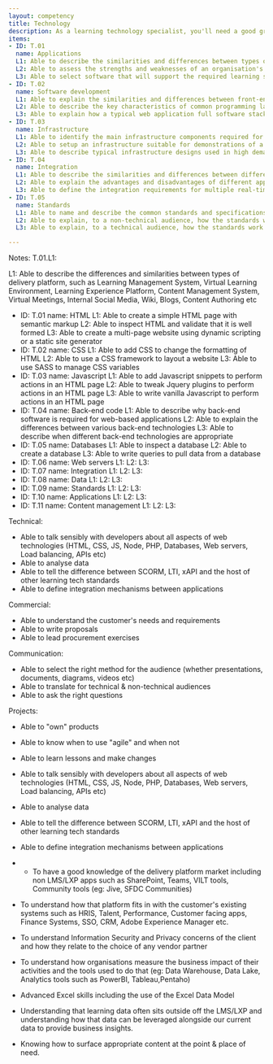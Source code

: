 ```yaml
---
layout: competency
title: Technology
description: As a learning technology specialist, you'll need a good grasp of the technologies that underpin websites, mobile apps, communication tools and the connections between them.
items:
- ID: T.01
  name: Applications
  L1: Able to describe the similarities and differences between types of delivery platform
  L2: Able to assess the strengths and weaknesses of an organisation's existing technology landscape in the context of learning.
  L3: Able to select software that will support the required learning strategy whilst fitting into the organisation's existing technology landscape.
- ID: T.02
  name: Software development
  L1: Able to explain the similarities and differences between front-end and back-end development
  L2: Able to describe the key characteristics of common programming languages and associated frameworks
  L3: Able to explain how a typical web application full software stack works together
- ID: T.03
  name: Infrastructure
  L1: Able to identify the main infrastructure components required for web application delivery
  L2: Able to setup an infrastructure suitable for demonstrations of a web application
  L3: Able to describe typical infrastructure designs used in high demand applications
- ID: T.04
  name: Integration
  L1: Able to describe the similarities and differences between different approaches to data integration
  L2: Able to explain the advantages and disadvantages of different approaches to data integration
  L3: Able to define the integration requirements for multiple real-time and batch processes between two or more systems
- ID: T.05
  name: Standards
  L1: Able to name and describe the common standards and specifications in use within the Training and Education industries
  L2: Able to explain, to a non-technical audience, how the standards work
  L3: Able to explain, to a technical audience, how the standards work

---
```

Notes:
T.01.L1:

  L1: Able to describe the differences and similarities between types of delivery platform, such as Learning Management System, Virtual Learning Environment, Learning Experience Platform, Content Management System, Virtual Meetings, Internal Social Media, Wiki, Blogs, Content Authoring etc


- ID: T.01
  name: HTML
  L1: Able to create a simple HTML page with semantic markup
  L2: Able to inspect HTML and validate that it is well formed
  L3: Able to create a multi-page website using dynamic scripting or a static site generator
- ID: T.02
  name: CSS
  L1: Able to add CSS to change the formatting of HTML
  L2: Able to use a CSS framework to layout a website 
  L3: Able to use SASS to manage CSS variables
- ID: T.03
  name: Javascript
  L1: Able to add Javascript snippets to perform actions in an HTML page
  L2: Able to tweak Jquery plugins to perform actions in an HTML page
  L3: Able to write vanilla Javascript to perform actions in an HTML page
- ID: T.04
  name: Back-end code
  L1: Able to describe why back-end software is required for web-based applications
  L2: Able to explain the differences between various back-end technologies
  L3: Able to describe when different back-end technologies are appropriate
- ID: T.05
  name: Databases
  L1: Able to inspect a database
  L2: Able to create a database
  L3: Able to write queries to pull data from a database
- ID: T.06
  name: Web servers
  L1: 
  L2: 
  L3: 
- ID: T.07
  name: Integration
  L1: 
  L2: 
  L3:
- ID: T.08
  name: Data
  L1: 
  L2: 
  L3:  
- ID: T.09
  name: Standards
  L1: 
  L2: 
  L3: 
- ID: T.10
  name: Applications
  L1: 
  L2: 
  L3:
- ID: T.11
  name: Content management
  L1: 
  L2: 
  L3: 

Technical:
- Able to talk sensibly with developers about all aspects of web technologies (HTML, CSS, JS, Node, PHP, Databases, Web servers, Load balancing, APIs etc)
- Able to analyse data
- Able to tell the difference between SCORM, LTI, xAPI and the host of other learning tech standards
- Able to define integration mechanisms between applications



Commercial:
- Able to understand the customer's needs and requirements
- Able to write proposals
- Able to lead procurement exercises

Communication:
- Able to select the right method for the audience (whether presentations, documents, diagrams, videos etc)
- Able to translate for technical & non-technical audiences
- Able to ask the right questions

Projects:
- Able to "own" products
- Able to know when to use "agile" and when not
- Able to learn lessons and make changes

- Able to talk sensibly with developers about all aspects of web technologies (HTML, CSS, JS, Node, PHP, Databases, Web servers, Load balancing, APIs etc)
- Able to analyse data
- Able to tell the difference between SCORM, LTI, xAPI and the host of other learning tech standards
- Able to define integration mechanisms between applications
- - To have a good knowledge of the delivery platform market including non LMS/LXP apps such as SharePoint, Teams, VILT tools, Community tools (eg: Jive, SFDC Communities)
- To understand how that platform fits in with the customer's existing systems such as HRIS, Talent, Performance, Customer facing apps, Finance Systems, SSO, CRM, Adobe Experience Manager etc.
- To understand Information Security and Privacy concerns of the client and how they relate to the choice of any vendor partner
- To understand how organisations measure the business impact of their activities and the tools used to do that (eg: Data Warehouse, Data Lake, Analytics tools such as PowerBI, Tableau,Pentaho)
- Advanced Excel skills including the use of the Excel Data Model
- Understanding that learning data often sits outside off the LMS/LXP and understanding how that data can be leveraged alongside our current data to provide business insights.
- Knowing how to surface appropriate content at the point & place of need.

